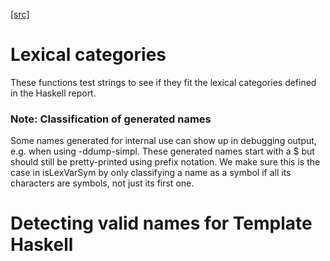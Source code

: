 [[src]](https://github.com/ghc/ghc/tree/master/compiler/basicTypes/Lexeme.hs)


# Lexical categories


These functions test strings to see if they fit the lexical categories
defined in the Haskell report.

### Note: Classification of generated names


Some names generated for internal use can show up in debugging output,
e.g.  when using -ddump-simpl. These generated names start with a $
but should still be pretty-printed using prefix notation. We make sure
this is the case in isLexVarSym by only classifying a name as a symbol
if all its characters are symbols, not just its first one.




# Detecting valid names for Template Haskell


